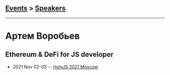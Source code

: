 ## [Events](../README.md) > [Speakers](../speakers.md)
---

# Артем Воробьев

## Ethereum &amp; DeFi for JS developer
- 2021 Nov 02-05 -- [HolyJS 2021 Moscow](https://youtu.be/dpeYNgZw9_4)    
